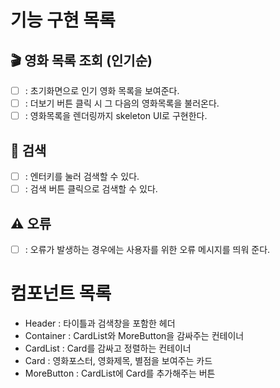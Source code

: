 # 기능 구현 목록

## 🎬 영화 목록 조회 (인기순)
- [ ] : 초기화면으로 인기 영화 목록을 보여준다.
- [ ] : 더보기 버튼 클릭 시 그 다음의 영화목록을 불러온다. 
- [ ] : 영화목록을 렌더링까지 skeleton UI로 구현한다.

## 🔎 검색

- [ ] : 엔터키를 눌러 검색할 수 있다.
- [ ] : 검색 버튼 클릭으로 검색할 수 있다.

## ⚠️ 오류

- [ ] : 오류가 발생하는 경우에는 사용자를 위한 오류 메시지를 띄워 준다.

# 컴포넌트 목록 

- Header : 타이틀과 검색창을 포함한 헤더 
- Container : CardList와 MoreButton을 감싸주는 컨테이너
- CardList : Card를 감싸고 정렬하는 컨테이너
- Card : 영화포스터, 영화제목, 별점을 보여주는 카드
- MoreButton : CardList에 Card를 추가해주는 버튼